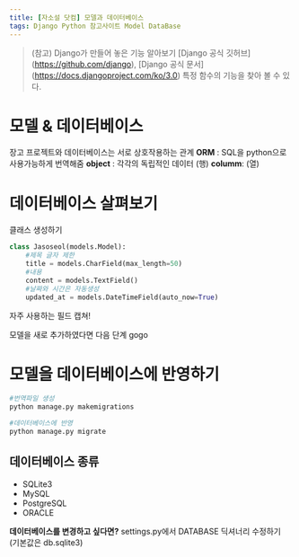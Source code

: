 ```yaml
---
title: [자소설 닷컴] 모델과 데이터베이스
tags: Django Python 참고사이트 Model DataBase
---
```


>(참고) Django가 만들어 놓은 기능 알아보기
[Django 공식 깃허브] (https://github.com/django), [Django 공식 문서] (https://docs.djangoproject.com/ko/3.0)
특정 함수의 기능을 찾아 볼 수 있다. 

모델 & 데이터베이스 
===
장고 프로젝트와 데이터베이스는 서로 상호작용하는 관계
**ORM** : SQL을 python으로 사용가능하게 번역해줌
**object** : 각각의 독립적인 데이터 (행)
**columm**: (열)



데이터베이스 살펴보기
===
클래스 생성하기
```python
class Jasoseol(models.Model):
    #제목 글자 제한
    title = models.CharField(max_length=50)
    #내용
    content = models.TextField()
    #날짜와 시간은 자동생성
    updated_at = models.DateTimeField(auto_now=True)
```
자주 사용하는 필드 캡쳐!

모델을 새로 추가하였다면 다음 단계 gogo

모델을 데이터베이스에 반영하기
===
```python
#번역파일 생성
python manage.py makemigrations

#데이터베이스에 반영
python manage.py migrate
```
데이터베이스 종류
---
- SQLite3
- MySQL
- PostgreSQL
- ORACLE

**데이터베이스를 변경하고 싶다면?**
settings.py에서 DATABASE 딕셔너리 수정하기
(기본값은 db.sqlite3)
